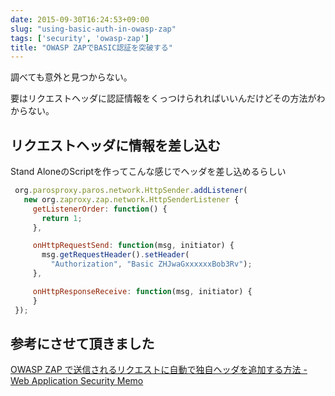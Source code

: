 ```yaml
---
date: 2015-09-30T16:24:53+09:00
slug: "using-basic-auth-in-owasp-zap"
tags: ['security', 'owasp-zap']
title: "OWASP ZAPでBASIC認証を突破する"
---
```


調べても意外と見つからない。

要はリクエストヘッダに認証情報をくっつけられればいいんだけどその方法がわからない。

## リクエストヘッダに情報を差し込む

Stand AloneのScriptを作ってこんな感じでヘッダを差し込めるらしい

``` javascript
 org.parosproxy.paros.network.HttpSender.addListener(
   new org.zaproxy.zap.network.HttpSenderListener {
     getListenerOrder: function() {
       return 1;
     },

     onHttpRequestSend: function(msg, initiator) {
       msg.getRequestHeader().setHeader(
         "Authorization", "Basic ZHJwaGxxxxxxBob3Rv");
     },

     onHttpResponseReceive: function(msg, initiator) {
     }
 });
```

## 参考にさせて頂きました

[OWASP ZAP で送信されるリクエストに自動で独自ヘッダを追加する方法 - Web Application Security Memo](http://www.pupha.net/archives/2654/)
